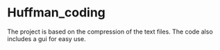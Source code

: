 # Huffman_coding
The project is based on the compression of the text files. The code also includes a gui for easy use.
